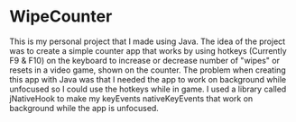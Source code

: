 # WipeCounter

This is my personal project that I made using Java. The idea of the project was to create a simple counter app that works by using hotkeys (Currently F9 & F10) on the keyboard to increase or decrease number of "wipes" or resets in a video game, shown on the counter. The problem when creating this app with Java was that I needed the app to work on background while unfocused so I could use the hotkeys while in game. I used a library called jNativeHook to make my keyEvents nativeKeyEvents that work on background while the app is unfocused. 
